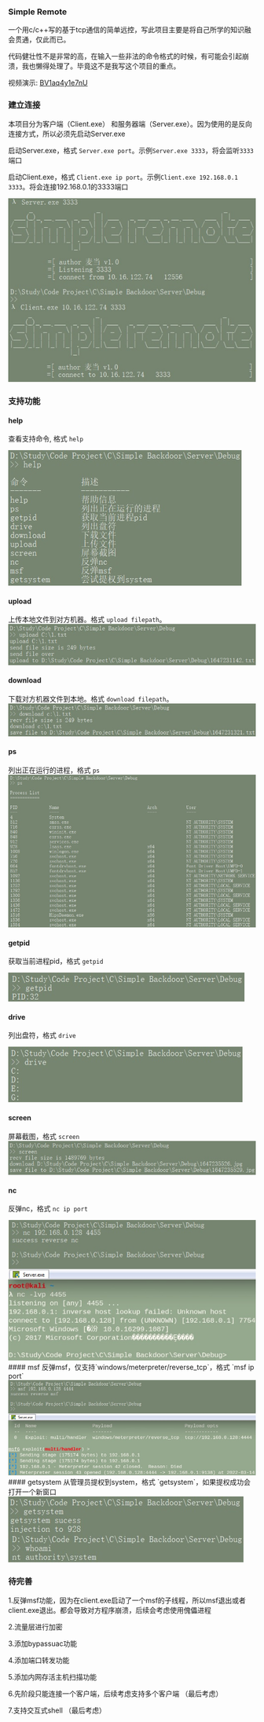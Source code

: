 ### Simple Remote
一个用c/c++写的基于tcp通信的简单远控，写此项目主要是将自己所学的知识融会贯通，仅此而已。

代码健壮性不是非常的高，在输入一些非法的命令格式的时候，有可能会引起崩溃，我也懒得处理了。毕竟这不是我写这个项目的重点。

视频演示: <a href="https://www.bilibili.com/video/BV1aq4y1e7nU">BV1aq4y1e7nU</a>

### 建立连接

本项目分为客户端（Client.exe） 和服务器端（Server.exe）。因为使用的是反向连接方式，所以必须先启动Server.exe

启动Server.exe，格式 `Server.exe port`。示例`Server.exe 3333`，将会监听`3333`端口

启动Client.exe，格式  `Client.exe ip port`。示例`Client.exe 192.168.0.1 3333`。将会连接192.168.0.1的3333端口

 <img src="image\3.jpg">


### 支持功能
#### help
查看支持命令, 格式 `help`

 <img src="image\11.jpg">

#### upload
上传本地文件到对方机器。格式  `upload filepath`。
<img src="image\1.jpg">

#### download

下载对方机器文件到本地。格式  `download filepath`。
<img src="image\2.jpg">

#### ps
列出正在运行的进程，格式 `ps`
<img src="image\4.jpg">

#### getpid
获取当前进程pid，格式 `getpid`

 <img src="image\5.jpg">

#### drive
列出盘符，格式 `drive`

 <img src="image\6.jpg">

#### screen
屏幕截图，格式 `screen`
<img src="image\7.jpg">

#### nc
反弹nc，格式 `nc ip port`

 <img src="image\8.jpg">
#### msf
反弹msf，仅支持`windows/meterpreter/reverse_tcp`，格式 `msf ip port`
<img src="image\9.jpg">
#### getsystem
从管理员提权到system，格式 `getsystem`，如果提权成功会打开一个新窗口
<img src="image\10.jpg">

### 待完善
1.反弹msf功能，因为在client.exe启动了一个msf的子线程，所以msf退出或者client.exe退出。都会导致对方程序崩溃，后续会考虑使用傀儡进程

2.流量层进行加密

3.添加bypassuac功能

4.添加端口转发功能

5.添加内网存活主机扫描功能

6.先阶段只能连接一个客户端，后续考虑支持多个客户端 （最后考虑）

7.支持交互式shell （最后考虑）

